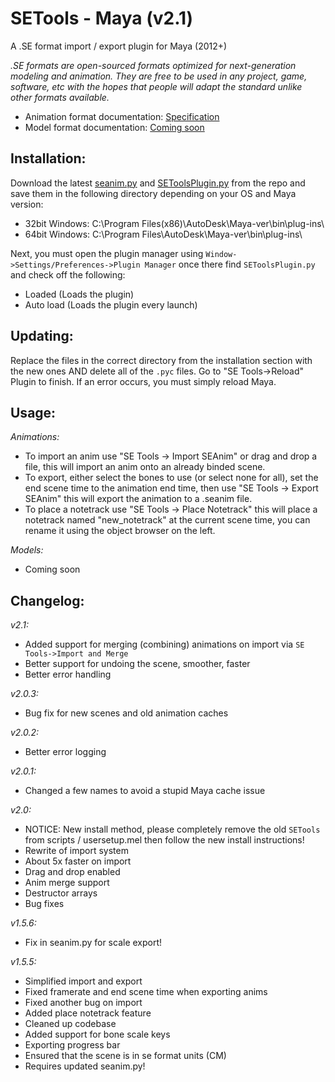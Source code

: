 # SETools - Maya (v2.1)

A .SE format import / export plugin for Maya (2012+)

*.SE formats are open-sourced formats optimized for next-generation modeling and animation. They are free to be used in any project, game, software, etc with the hopes that people will adapt the standard unlike other formats available.*

- Animation format documentation: [Specification](https://github.com/SE2Dev/SEAnim-Docs)
- Model format documentation: [Coming soon](#)

## Installation:

Download the latest [seanim.py](https://raw.githubusercontent.com/dtzxporter/SETools/master/seanim.py) and [SEToolsPlugin.py](https://raw.githubusercontent.com/dtzxporter/SETools/master/SEToolsPlugin.py) from the repo and save them in the following directory depending on your OS and Maya version:
- 32bit Windows: C:\Program Files(x86)\AutoDesk\Maya-ver\bin\plug-ins\
- 64bit Windows: C:\Program Files\AutoDesk\Maya-ver\bin\plug-ins\

Next, you must open the plugin manager using `Window->Settings/Preferences->Plugin Manager` once there find `SEToolsPlugin.py` and check off the following:
- Loaded (Loads the plugin)
- Auto load (Loads the plugin every launch)

## Updating:

Replace the files in the correct directory from the installation section with the new ones AND delete all of the `.pyc` files. Go to "SE Tools->Reload" Plugin to finish. If an error occurs, you must simply reload Maya.

## Usage:

*Animations:*
- To import an anim use "SE Tools -> Import SEAnim" or drag and drop a file, this will import an anim onto an already binded scene.
- To export, either select the bones to use (or select none for all), set the end scene time to the animation end time, then use "SE Tools -> Export SEAnim" this will export the animation to a .seanim file.
- To place a notetrack use "SE Tools -> Place Notetrack" this will place a notetrack named "new_notetrack" at the current scene time, you can rename it using the object browser on the left.

*Models:*
- Coming soon

## Changelog:

*v2.1:*
- Added support for merging (combining) animations on import via `SE Tools->Import and Merge`
- Better support for undoing the scene, smoother, faster
- Better error handling

*v2.0.3:*
- Bug fix for new scenes and old animation caches

*v2.0.2:*
- Better error logging

*v2.0.1:*
- Changed a few names to avoid a stupid Maya cache issue

*v2.0:*
- NOTICE: New install method, please completely remove the old `SETools` from scripts / usersetup.mel then follow the new install instructions!
- Rewrite of import system
- About 5x faster on import
- Drag and drop enabled
- Anim merge support
- Destructor arrays
- Bug fixes

*v1.5.6:*
- Fix in seanim.py for scale export!

*v1.5.5:*
- Simplified import and export
- Fixed framerate and end scene time when exporting anims
- Fixed another bug on import
- Added place notetrack feature
- Cleaned up codebase
- Added support for bone scale keys
- Exporting progress bar
- Ensured that the scene is in se format units (CM)
- Requires updated seanim.py!
